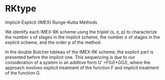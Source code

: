 # RKtype
Implicit-Explicit (IMEX) Runge–Kutta Methods 

We identify each IMEX-RK scheme using the triplet (s, σ, p) to characterize the number s of stages in the implicit scheme, the number σ of stages in the explicit scheme, and the order p of the method.  

In the double Butcher tableau of the IMEX-RK scheme, the explicit part is presented before the implicit one. This sequencing is due to our consideration of a system in an additive form U′ =F(U)+G(U), where the approach involves explicit treatment of the function F and implicit treatment of the function G.
